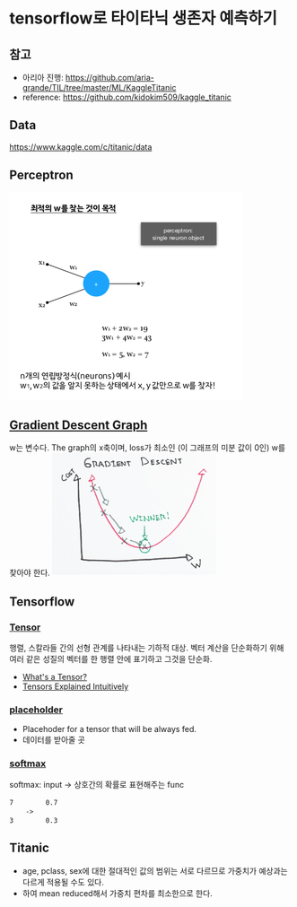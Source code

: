 # tensorflow로 타이타닉 생존자 예측하기

## 참고
- 아리아 진행: https://github.com/aria-grande/TIL/tree/master/ML/KaggleTitanic
- reference: https://github.com/kidokim509/kaggle_titanic

## Data
https://www.kaggle.com/c/titanic/data


## Perceptron
![perceptron](images/perceptron.png)

## [Gradient Descent Graph](http://ml-cheatsheet.readthedocs.io/en/latest/gradient_descent.html)
w는 변수다. The graph의 x축이며, loss가 최소인 (이 그래프의 미분 값이 0인) w를 찾아야 한다.
![Gradient Descent](images/gradient_descent_graph.png)


## Tensorflow
### [Tensor](https://en.wikipedia.org/wiki/Tensor)
행렬, 스칼라들 간의 선형 관계를 나타내는 기하적 대상. 벡터 계산을 단순화하기 위해 여러 같은 성질의 벡터를 한 행렬 안에 표기하고 그것을 단순화.

- [What's a Tensor?](https://www.youtube.com/watch?v=f5liqUk0ZTw)
- [Tensors Explained Intuitively](https://www.youtube.com/watch?v=CliW7kSxxWU)

### [placeholder](https://www.tensorflow.org/api_docs/python/tf/placeholder)
- Placehoder for a tensor that will be always fed.
- 데이터를 받아줄 곳

### [softmax](https://www.tensorflow.org/api_docs/python/tf/nn/softmax)
softmax: input -> 상호간의 확률로 표현해주는 func
```
7        0.7
    ->
3        0.3
```

## Titanic
- age, pclass, sex에 대한 절대적인 값의 범위는 서로 다르므로 가중치가 예상과는 다르게 적용될 수도 있다.
- 하여 mean reduced해서 가중치 편차를 최소한으로 한다.

